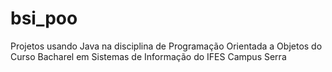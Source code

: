 # bsi_poo
Projetos usando Java na disciplina de Programação Orientada a Objetos do Curso Bacharel em Sistemas de Informação do IFES Campus Serra

